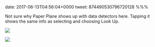 date: 2017-06-13T04:56:04+0000
tweet: 874490530796720128
%%%

Not sure why Paper Plane shows up with data detectors here. Tapping it shows the same info as selecting and choosing Look Up.

![](DCLQf1fVYAEV8vK.jpg)

![](DCLQf2tV0AAJZgb.jpg)
